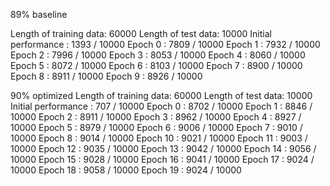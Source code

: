 89% baseline

Length of training data: 60000
Length of test data: 10000
Initial performance : 1393 / 10000
Epoch 0 : 7809 / 10000
Epoch 1 : 7932 / 10000
Epoch 2 : 7996 / 10000
Epoch 3 : 8053 / 10000
Epoch 4 : 8060 / 10000
Epoch 5 : 8072 / 10000
Epoch 6 : 8103 / 10000
Epoch 7 : 8900 / 10000
Epoch 8 : 8911 / 10000
Epoch 9 : 8926 / 10000


90% optimized
Length of training data: 60000
Length of test data: 10000
Initial performance : 707 / 10000
Epoch 0 : 8702 / 10000
Epoch 1 : 8846 / 10000
Epoch 2 : 8911 / 10000
Epoch 3 : 8962 / 10000
Epoch 4 : 8927 / 10000
Epoch 5 : 8979 / 10000
Epoch 6 : 9006 / 10000
Epoch 7 : 9010 / 10000
Epoch 8 : 9014 / 10000
Epoch 10 : 9021 / 10000
Epoch 11 : 9003 / 10000
Epoch 12 : 9035 / 10000
Epoch 13 : 9042 / 10000
Epoch 14 : 9056 / 10000
Epoch 15 : 9028 / 10000
Epoch 16 : 9041 / 10000
Epoch 17 : 9024 / 10000
Epoch 18 : 9058 / 10000
Epoch 19 : 9024 / 10000